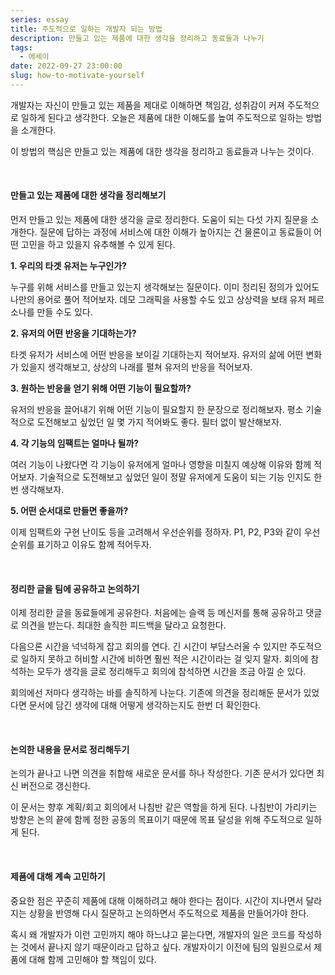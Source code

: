 ```yaml
---
series: essay
title: 주도적으로 일하는 개발자 되는 방법
description: 만들고 있는 제품에 대한 생각을 정리하고 동료들과 나누기
tags:
  - 에세이
date: 2022-09-27 23:00:00
slug: how-to-motivate-yourself
---
```


개발자는 자신이 만들고 있는 제품을 제대로 이해하면 책임감, 성취감이 커져 주도적으로 일하게 된다고 생각한다. 오늘은 제품에 대한 이해도를 높여 주도적으로 일하는 방법을 소개한다.

이 방법의 핵심은 만들고 있는 제품에 대한 생각을 정리하고 동료들과 나누는 것이다.

<br/>

#### 만들고 있는 제품에 대한 생각을 정리해보기

먼저 만들고 있는 제품에 대한 생각을 글로 정리한다. 도움이 되는 다섯 가지 질문을 소개한다. 질문에 답하는 과정에 서비스에 대한 이해가 높아지는 건 물론이고 동료들이 어떤 고민을 하고 있을지 유추해볼 수 있게 된다.

**1. 우리의 타겟 유저는 누구인가?**

누구를 위해 서비스를 만들고 있는지 생각해보는 질문이다. 이미 정리된 정의가 있어도 나만의 용어로 풀어 적어보자. 데모 그래픽을 사용할 수도 있고 상상력을 보태 유저 페르소나를 만들 수도 있다.

**2. 유저의 어떤 반응을 기대하는가?**

타겟 유저가 서비스에 어떤 반응을 보이길 기대하는지 적어보자. 유저의 삶에 어떤 변화가 있을지 생각해보고, 상상의 나래를 펼쳐 유저의 반응을 적어보자.

**3. 원하는 반응을 얻기 위해 어떤 기능이 필요할까?**

유저의 반응을 끌어내기 위해 어떤 기능이 필요할지 한 문장으로 정리해보자. 평소 기술적으로 도전해보고 싶었던 일 몇 가지 적어봐도 좋다. 필터 없이 발산해보자.

**4. 각 기능의 임팩트는 얼마나 될까?**

여러 기능이 나왔다면 각 기능이 유저에게 얼마나 영향을 미칠지 예상해 이유와 함께 적어보자. 기술적으로 도전해보고 싶었던 일이 정말 유저에게 도움이 되는 기능 인지도 한번 생각해보자.

**5. 어떤 순서대로 만들면 좋을까?**

이제 임팩트와 구현 난이도 등을 고려해서 우선순위를 정하자. P1, P2, P3와 같이 우선순위를 표기하고 이유도 함께 적어두자.

<br/>

#### 정리한 글을 팀에 공유하고 논의하기

이제 정리한 글을 동료들에게 공유한다. 처음에는 슬랙 등 메신저를 통해 공유하고 댓글로 의견을 받는다. 최대한 솔직한 피드백을 달라고 요청한다.

다음으론 시간을 넉넉하게 잡고 회의를 연다. 긴 시간이 부담스러울 수 있지만 주도적으로 일하지 못하고 허비할 시간에 비하면 훨씬 적은 시간이라는 걸 잊지 말자. 회의에 참석하는 모두가 생각을 글로 정리해두고 회의에 참석하면 시간을 조금 아낄 순 있다.

회의에선 저마다 생각하는 바를 솔직하게 나눈다. 기존에 의견을 정리해둔 문서가 있었다면 문서에 담긴 생각에 대해 어떻게 생각하는지도 한번 더 확인한다.

<br/>

#### 논의한 내용을 문서로 정리해두기

논의가 끝나고 나면 의견을 취합해 새로운 문서를 하나 작성한다. 기존 문서가 있다면 최신 버전으로 갱신한다.

이 문서는 향후 계획/회고 회의에서 나침반 같은 역할을 하게 된다. 나침반이 가리키는 방향은 논의 끝에 함께 정한 공동의 목표이기 때문에 목표 달성을 위해 주도적으로 일하게 된다.

<br/>

#### 제품에 대해 계속 고민하기

중요한 점은 꾸준히 제품에 대해 이해하려고 해야 한다는 점이다. 시간이 지나면서 달라지는 상황을 반영해 다시 질문하고 논의하면서 주도적으로 제품을 만들어가야 한다.

혹시 왜 개발자가 이런 고민까지 해야 하느냐고 묻는다면, 개발자의 일은 코드를 작성하는 것에서 끝나지 않기 때문이라고 답하고 싶다. 개발자이기 이전에 팀의 일원으로서 제품에 대해 함께 고민해야 할 책임이 있다.
